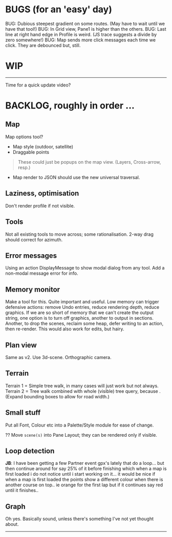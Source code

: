 
# BUGS (for an 'easy' day)

BUG: Dubious steepest gradient on some routes. (May have to wait until we have that tool!)
BUG: In Grid view, Pane1 is higher than the others.
BUG: Last line at right hand edge in Profile is weird. (JS trace suggests a divide by zero somewhere!)
BUG: Map sends more click messages each time we click. They are debounced but, still.

# WIP

---

Time for a quick update video?

# BACKLOG, roughly in order ...

## Map

Map options tool? 
- Map style (outdoor, satellite)
- Draggable points
> These could just be popups on the map view. (Layers, Cross-arrow, resp.)

- Map render to JSON should use the new universal traversal.

## Laziness, optimisation

Don't render profile if not visible.

## Tools

Not all existing tools to move across; some rationalisation.
2-way drag should correct for azimuth.

## Error messages

Using an action DisplayMessage to show modal dialog from any tool. 
Add a non-modal message error for info.

## Memory monitor

Make a tool for this. Quite important and useful.
Low memory can trigger defensive actions: remove Undo entries, reduce rendering depth, reduce graphics.
If we are so short of memory that we can't create the output string, one option is to turn off graphics,
another to output in sections. Another, to drop the scenes, reclaim some heap, defer writing to an 
action, then re-render. This would also work for edits, but hairy.

## Plan view

Same as v2. Use 3d-scene. Orthographic camera.

## Terrain

Terrain 1 = Simple tree walk, in many cases will just work but not always.
Terrain 2 = Tree walk combined with whole (visible) tree query, because <track loops>.
(Expand bounding boxes to allow for road width.)

## Small stuff

Put all Font, Colour etc into a Palette/Style module for ease of change.

?? Move `scene(s)` into Pane Layout; they can be rendered only if visible.

## Loop detection

**JB**: I have been getting a few Partner event gpx's lately that do a loop... but then continue around for say 25% of it before finishing which when a map is first loaded i do not notice until i start working on it... it would be nice if when a map is first loaded the points show a different colour when there is another course on top.. ie orange for the first lap but if it continues say red until it finishes..

## Graph

Oh yes. Basically sound, unless there's something I've not yet thought about.


---

